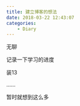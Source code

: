 ```yaml
---
title: 建立博客的想法
date: 2018-03-22 12:43:07
categories:
    - Diary
---
```


无聊

记录一下学习的进度

装13



……

暂时就想到这么多